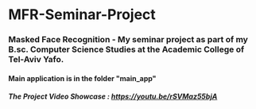 # MFR-Seminar-Project
### Masked Face Recognition - My seminar project as part of my B.sc. Computer Science Studies at the Academic College of Tel-Aviv Yafo.
#### Main application is in the folder "main_app"
##### The Project Video Showcase : https://youtu.be/rSVMaz55bjA 
